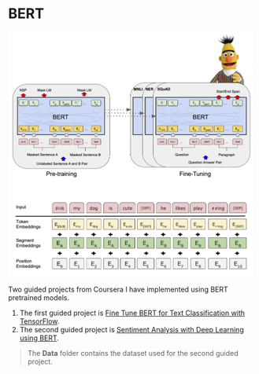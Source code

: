 # BERT

<img src="BERT_diagrams.png" height=500px>

Two guided projects from Coursera I have implemented using BERT pretrained models.

1. The first guided project is [Fine Tune BERT for Text Classification with TensorFlow](https://www.coursera.org/projects/fine-tune-bert-tensorflow).
2. The second guided project is [Sentiment Analysis with Deep Learning using BERT](https://www.coursera.org/projects/sentiment-analysis-bert).

>The **Data** folder contains the dataset used for the second guided project.
